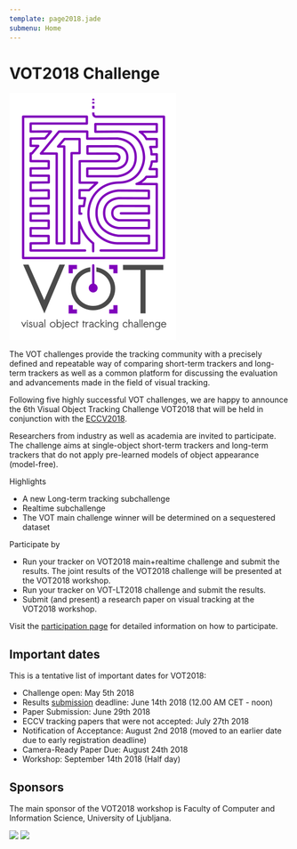 ```yaml
---
template: page2018.jade
submenu: Home
---
```


# VOT2018 Challenge

<!--div class="alert alert-info" role="alert">
<div class="icon-left"><i class="glyphicon glyphicon-info-sign hugeicon"></i> </div>
<h4>The VOT2018 challenge is now open (beta testing)</h4>

You can download the toolkit and run the experiments. The submission form will be available when the testing phase is over (see Important dates).
</div-->

<img class="logo float-right frame" src="../img/vot2018_logo_website_large.png" alt="VOT2018"  />

The VOT challenges provide the tracking community with a precisely defined and repeatable way of comparing short-term trackers and long-term trackers as well as a common platform for discussing the evaluation and advancements made in the field of visual tracking.

Following five highly successful VOT challenges, we are happy to announce the 6th Visual Object Tracking Challenge VOT2018 that will be held in conjunction with the [ECCV2018](https://eccv2018.org/).

Researchers from industry as well as academia are invited to participate. The challenge aims at single-object short-term trackers and long-term trackers that do not apply pre-learned models of object appearance (model-free).

Highlights
 * A new Long-term tracking subchallenge
 * Realtime subchallenge
 * The VOT main challenge winner will be determined on a sequestered dataset

Participate by
 * Run your tracker on VOT2018 main+realtime challenge and submit the results. The joint results of the VOT2018 challenge will be presented at the VOT2018 workshop.
 * Run your tracker on VOT-LT2018 challenge and submit the results.
 * Submit (and present) a research paper on visual tracking at the VOT2018 workshop.

Visit the [participation page](participation.html) for detailed information on how to participate.

## Important dates

This is a tentative list of important dates for VOT2018:

 * Challenge open: May 5th 2018
 * Results [submission](http://submit.votchallenge.net) deadline: June 14th 2018 (12.00 AM CET - noon)
 * Paper Submission: June 29th 2018
 * ECCV tracking papers that were not accepted: July 27th 2018
 * Notification of Acceptance: August 2nd 2018 (moved to an earlier date due to early registration deadline)
 * Camera-Ready Paper Due: August 24th 2018
 * Workshop: September 14th 2018 (Half day)

## Sponsors

The main sponsor of the VOT2018 workshop is Faculty of Computer and Information Science, University of Ljubljana.


<div class="spotlight">
<a href="http://www.fri.uni-lj.si/"><img src="/img/org/logo_ljubljana.png" width="150px"/></a>
<a href="https://www.sick.com/us/en/"><img src="/img/org/logo_sick.gif" width="100px"/></a>
</div>


